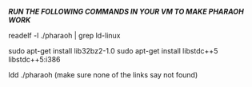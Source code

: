 
***RUN THE FOLLOWING COMMANDS IN YOUR VM TO MAKE PHARAOH WORK***

readelf -l ./pharaoh | grep ld-linux

sudo apt-get install lib32bz2-1.0
sudo apt-get install libstdc++5 libstdc++5:i386

ldd ./pharaoh (make sure none of the links say not found)